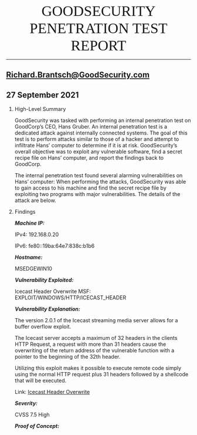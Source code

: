 <p align="Center"><span style="font-family:calibri light; font-size: 30pt;">GOODSECURITY PENETRATION TEST REPORT </span>

---


## Richard.Brantsch@GoodSecurity.com



## 27 September 2021













1. High-Level Summary

   GoodSecurity was tasked with performing an internal penetration test on GoodCorp’s CEO, Hans Gruber. An internal penetration test is a dedicated attack against internally connected systems. The goal of this test is to perform attacks similar to those of a hacker and attempt to infiltrate Hans’ computer to determine if it is at risk. GoodSecurity’s overall objective was to exploit any vulnerable software, find a secret recipe file on Hans’ computer, and report the findings back to GoodCorp.

   The internal penetration test found several alarming vulnerabilities on Hans’ computer: When performing the attacks, GoodSecurity was able to gain access to his machine and find the secret recipe file by exploiting two programs with major vulnerabilities. The details of the attack are below.



2. Findings

   

   ***Machine IP:***

   IPv4: 192.168.0.20

   IPv6: fe80::19ba:64e7:838c:b1b6


   ***Hostname:***

   MSEDGEWIN10 


   ***Vulnerability Exploited:***

   Icecast Header Overwrite
   MSF: EXPLOIT/WINDOWS/HTTP/ICECAST_HEADER


   ***Vulnerability Explanation:***

   The version 2.0.1 of the Icecast streaming media server allows for a buffer overflow exploit. 

   The Icecast server accepts a maximum of 32 headers in the clients HTTP Request, a request with more than 31 headers cause the overwriting of the return address of the vulnerable function with a pointer to the beginning of the 32th header.

   Utilizing this exploit makes it possible to execute remote code simply using the normal HTTP request plus 31 headers followed by a shellcode that will be executed.

    Link: [Icecast Header Overwrite](https://vulners.com/metasploit/MSF:EXPLOIT/WINDOWS/HTTP/ICECAST_HEADER)


   ***Severity:***

   CVSS 7.5 High

   


   ***Proof of Concept:***

























